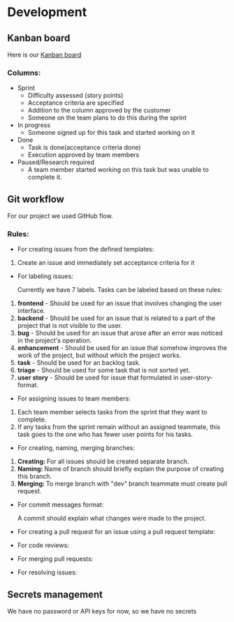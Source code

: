 # Development
## Kanban board
Here is our [Kanban board](https://github.com/orgs/IUMusicalFish19/projects/1/views/6)

### Columns:
- Sprint
    - Difficulty assessed (story points)
    - Acceptance criteria are specified
    - Addition to the column approved by the customer
    - Someone on the team plans to do this during the sprint
- In progress
    - Someone signed up for this task and started working on it
- Done
    - Task is done(acceptance criteria done)
    - Execution approved by team members
- Paused/Research required
    - A team member started working on this task but was unable to complete it.

## Git workflow
For our project we used GitHub flow.

### Rules:

- For creating issues from the defined templates:
<ol style="list-style-type: decimal;">
<li> Create an issue and immediately set acceptance criteria for it</li>
</ol>  

- For labeling issues:

  Currently we have 7 labels. Tasks can be labeled based on these rules:
<ol style="list-style-type: decimal;">
  <li><b>frontend</b> - Should be used for an issue that involves changing the user interface.</li>
  <li><b>backend</b> - Should be used for an issue that is related to a part of the project that is not visible to the user.</li>
  <li><b>bug</b> - Should be used for an issue that arose after an error was noticed in the project's operation.</li>
  <li><b>enhancement</b> - Should be used for an issue that somehow improves the work of the project, but without which the project works.</li>
  <li><b>task</b> - Should be used for an backlog task.</li>
  <li><b>triage</b> - Should be used for some task that is not sorted yet.</li>
  <li><b>user story</b> - Should be used for issue that formulated in user-story-format.</li>
</ol>

- For assigning issues to team members:

<ol style="list-style-type: decimal;"> 
  <li>Each team member selects tasks from the sprint that they want to complete.</li>
  <li>If any tasks from the sprint remain without an assigned teammate, this task goes to the one who has fewer user points for his tasks.</li>
</ol>

- For сreating, naming, merging branches:

<ol style="list-style-type: decimal;"> 
   <li><b>Creating: </b> For all issues should be created separate branch.</li>
  <li><b>Naming: </b> Name of branch should briefly explain the purpose of creating this branch.</li>
  <li><b>Merging: </b> To merge branch with "dev" branch teammate must create pull request.</li>
</ol>

- For commit messages format:

  A commit should explain what changes were made to the project.
- For creating a pull request for an issue using a pull request template:

- For code reviews:

- For merging pull requests:

- For resolving issues:

## Secrets management
We have no password or API keys for now, so we have no secrets